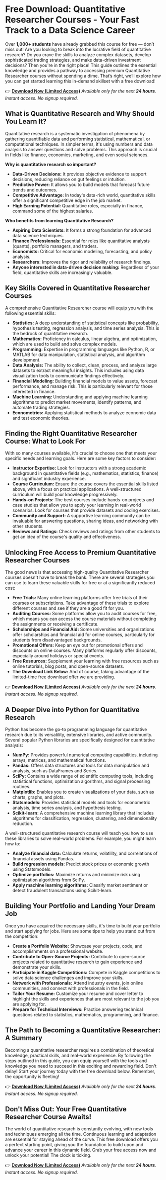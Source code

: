# Free Download: Quantitative Researcher Courses - Your Fast Track to a Data Science Career

Over **1,000+ students** have already grabbed this course for free — don’t miss out!
Are you looking to break into the lucrative field of quantitative research? Do you crave the skills to analyze complex datasets, develop sophisticated trading strategies, and make data-driven investment decisions? Then you're in the right place! This guide outlines the essential knowledge and provides a pathway to accessing premium Quantitative Researcher courses without spending a dime. That’s right, we’ll explore how you can get started learning this in-demand skillset with a free download!

👉 [**Download Now (Limited Access)**](https://udemywork.com/quantitative-researcher-courses)
_Available only for the next **24 hours**. Instant access. No signup required._

## What is Quantitative Research and Why Should You Learn It?

Quantitative research is a systematic investigation of phenomena by gathering quantifiable data and performing statistical, mathematical, or computational techniques. In simpler terms, it's using numbers and data analysis to answer questions and solve problems. This approach is crucial in fields like finance, economics, marketing, and even social sciences.

**Why is quantitative research so important?**

*   **Data-Driven Decisions:** It provides objective evidence to support decisions, reducing reliance on gut feelings or intuition.
*   **Predictive Power:** It allows you to build models that forecast future trends and outcomes.
*   **Competitive Advantage:** In today's data-rich world, quantitative skills offer a significant competitive edge in the job market.
*   **High Earning Potential:** Quantitative roles, especially in finance, command some of the highest salaries.

**Who benefits from learning Quantitative Research?**

*   **Aspiring Data Scientists:** It forms a strong foundation for advanced data science techniques.
*   **Finance Professionals:** Essential for roles like quantitative analysts (quants), portfolio managers, and traders.
*   **Economists:** Critical for economic modeling, forecasting, and policy analysis.
*   **Researchers:** Improves the rigor and reliability of research findings.
*   **Anyone interested in data-driven decision making:** Regardless of your field, quantitative skills are increasingly valuable.

## Key Skills Covered in Quantitative Researcher Courses

A comprehensive Quantitative Researcher course will equip you with the following essential skills:

*   **Statistics:** A deep understanding of statistical concepts like probability, hypothesis testing, regression analysis, and time series analysis. This is the bedrock of quantitative research.
*   **Mathematics:** Proficiency in calculus, linear algebra, and optimization, which are used to build and solve complex models.
*   **Programming:** Expertise in programming languages like Python, R, or MATLAB for data manipulation, statistical analysis, and algorithm development.
*   **Data Analysis:** The ability to collect, clean, process, and analyze large datasets to extract meaningful insights. This includes using data visualization tools to communicate findings effectively.
*   **Financial Modeling:** Building financial models to value assets, forecast performance, and manage risk. This is particularly relevant for those interested in finance.
*   **Machine Learning:** Understanding and applying machine learning algorithms to predict market movements, identify patterns, and automate trading strategies.
*   **Econometrics:** Applying statistical methods to analyze economic data and test economic theories.

## Finding the Right Quantitative Researcher Course: What to Look For

With so many courses available, it's crucial to choose one that meets your specific needs and learning goals. Here are some key factors to consider:

*   **Instructor Expertise:** Look for instructors with a strong academic background in quantitative fields (e.g., mathematics, statistics, finance) and significant industry experience.
*   **Course Curriculum:** Ensure the course covers the essential skills listed above, with a focus on practical applications. A well-structured curriculum will build your knowledge progressively.
*   **Hands-on Projects:** The best courses include hands-on projects and case studies that allow you to apply your learning in real-world scenarios. Look for courses that provide datasets and coding exercises.
*   **Community and Support:** A supportive learning community can be invaluable for answering questions, sharing ideas, and networking with other students.
*   **Reviews and Ratings:** Check reviews and ratings from other students to get an idea of the course's quality and effectiveness.

## Unlocking Free Access to Premium Quantitative Researcher Courses

The good news is that accessing high-quality Quantitative Researcher courses doesn't have to break the bank. There are several strategies you can use to learn these valuable skills for free or at a significantly reduced cost:

*   **Free Trials:** Many online learning platforms offer free trials of their courses or subscriptions. Take advantage of these trials to explore different courses and see if they are a good fit for you.
*   **Auditing Courses:** Some platforms allow you to audit courses for free, which means you can access the course materials without completing the assignments or receiving a certificate.
*   **Scholarships and Financial Aid:** Some universities and organizations offer scholarships and financial aid for online courses, particularly for students from disadvantaged backgrounds.
*   **Promotional Offers:** Keep an eye out for promotional offers and discounts on online courses. Many platforms regularly offer discounts, especially around holidays or special events.
*   **Free Resources:** Supplement your learning with free resources such as online tutorials, blog posts, and open-source datasets.
*   **The Download Link Below:** And of course, taking advantage of the limited-time free download offer we are providing.

👉 [**Download Now (Limited Access)**](https://udemywork.com/quantitative-researcher-courses)
_Available only for the next **24 hours**. Instant access. No signup required._

## A Deeper Dive into Python for Quantitative Research

Python has become the go-to programming language for quantitative research due to its versatility, extensive libraries, and active community. Several popular Python libraries are specifically designed for quantitative analysis:

*   **NumPy:** Provides powerful numerical computing capabilities, including arrays, matrices, and mathematical functions.
*   **Pandas:** Offers data structures and tools for data manipulation and analysis, such as DataFrames and Series.
*   **SciPy:** Contains a wide range of scientific computing tools, including statistical functions, optimization algorithms, and signal processing routines.
*   **Matplotlib:** Enables you to create visualizations of your data, such as charts, graphs, and plots.
*   **Statsmodels:** Provides statistical models and tools for econometric analysis, time series analysis, and hypothesis testing.
*   **Scikit-learn:** A comprehensive machine learning library that includes algorithms for classification, regression, clustering, and dimensionality reduction.

A well-structured quantitative research course will teach you how to use these libraries to solve real-world problems. For example, you might learn how to:

*   **Analyze financial data:** Calculate returns, volatility, and correlations of financial assets using Pandas.
*   **Build regression models:** Predict stock prices or economic growth using Statsmodels.
*   **Optimize portfolios:** Maximize returns and minimize risk using optimization algorithms from SciPy.
*   **Apply machine learning algorithms:** Classify market sentiment or detect fraudulent transactions using Scikit-learn.

## Building Your Portfolio and Landing Your Dream Job

Once you have acquired the necessary skills, it's time to build your portfolio and start applying for jobs. Here are some tips to help you stand out from the competition:

*   **Create a Portfolio Website:** Showcase your projects, code, and accomplishments on a professional website.
*   **Contribute to Open-Source Projects:** Contribute to open-source projects related to quantitative research to gain experience and demonstrate your skills.
*   **Participate in Kaggle Competitions:** Compete in Kaggle competitions to solve data science challenges and improve your skills.
*   **Network with Professionals:** Attend industry events, join online communities, and connect with professionals in the field.
*   **Tailor Your Resume:** Customize your resume and cover letter to highlight the skills and experiences that are most relevant to the job you are applying for.
*   **Prepare for Technical Interviews:** Practice answering technical questions related to statistics, mathematics, programming, and finance.

## The Path to Becoming a Quantitative Researcher: A Summary

Becoming a quantitative researcher requires a combination of theoretical knowledge, practical skills, and real-world experience. By following the steps outlined in this guide, you can equip yourself with the tools and knowledge you need to succeed in this exciting and rewarding field. Don't delay! Start your journey today with the free download below. Remember, the opportunity is fleeting!

👉 [**Download Now (Limited Access)**](https://udemywork.com/quantitative-researcher-courses)
_Available only for the next **24 hours**. Instant access. No signup required._

## Don't Miss Out: Your Free Quantitative Researcher Course Awaits!

The world of quantitative research is constantly evolving, with new tools and techniques emerging all the time. Continuous learning and adaptation are essential for staying ahead of the curve. This free download offers you a perfect starting point, giving you the foundation to build upon and advance your career in this dynamic field. Grab your free access now and unlock your potential! The clock is ticking.

👉 [**Download Now (Limited Access)**](https://udemywork.com/quantitative-researcher-courses)
_Available only for the next **24 hours**. Instant access. No signup required._
